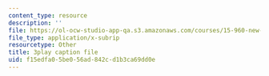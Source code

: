 ```yaml
---
content_type: resource
description: ''
file: https://ol-ocw-studio-app-qa.s3.amazonaws.com/courses/15-960-new-executive-thinking-social-impact-technology-projects-fall-2017-spring-2018/f15edfa05be056ad842cd1b3ca69dd0e_HaySEpWEsdU.vtt
file_type: application/x-subrip
resourcetype: Other
title: 3play caption file
uid: f15edfa0-5be0-56ad-842c-d1b3ca69dd0e
---
```

